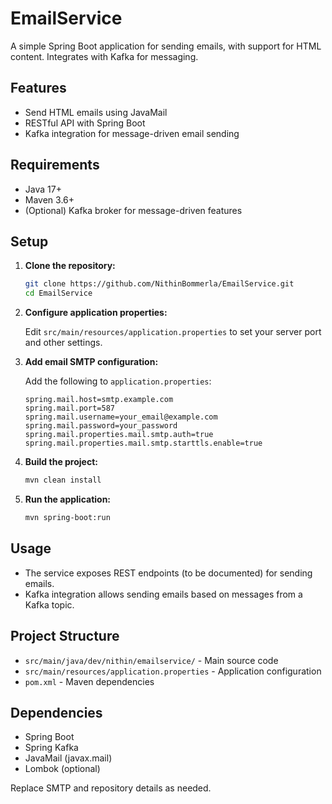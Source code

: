 # EmailService

A simple Spring Boot application for sending emails, with support for HTML content. Integrates with Kafka for messaging.

## Features

- Send HTML emails using JavaMail
- RESTful API with Spring Boot
- Kafka integration for message-driven email sending

## Requirements

- Java 17+
- Maven 3.6+
- (Optional) Kafka broker for message-driven features

## Setup

1. **Clone the repository:**
   ```sh
   git clone https://github.com/NithinBommerla/EmailService.git
   cd EmailService
   ```

2. **Configure application properties:**

   Edit `src/main/resources/application.properties` to set your server port and other settings.

3. **Add email SMTP configuration:**

   Add the following to `application.properties`:
   ```
   spring.mail.host=smtp.example.com
   spring.mail.port=587
   spring.mail.username=your_email@example.com
   spring.mail.password=your_password
   spring.mail.properties.mail.smtp.auth=true
   spring.mail.properties.mail.smtp.starttls.enable=true
   ```

4. **Build the project:**
   ```sh
   mvn clean install
   ```

5. **Run the application:**
   ```sh
   mvn spring-boot:run
   ```

## Usage

- The service exposes REST endpoints (to be documented) for sending emails.
- Kafka integration allows sending emails based on messages from a Kafka topic.

## Project Structure

- `src/main/java/dev/nithin/emailservice/` - Main source code
- `src/main/resources/application.properties` - Application configuration
- `pom.xml` - Maven dependencies

## Dependencies

- Spring Boot
- Spring Kafka
- JavaMail (javax.mail)
- Lombok (optional)


Replace SMTP and repository details as needed.